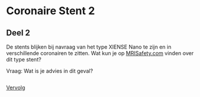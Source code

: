 # Coronaire Stent 2

## Deel 2

De stents blijken bij navraag van het type XIENSE Nano te zijn en in
verschillende coronairen te zitten. Wat kun je op
[MRISafety.com](http://www.mrisafety.com) vinden over dit type stent?

Vraag: Wat is je advies in dit geval?

```

```

[Vervolg](case_part3.md)

